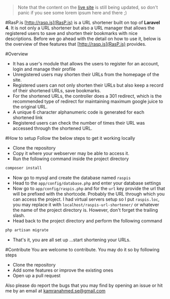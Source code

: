 > Note that the content on the [live site](http://rasp.is) is still being updated, so don't panic if you see some lorem ipsum here and there ;)

#RasP.is
[http://rasp.is](RasP.is) is a URL shortener built on top of **Laravel 4**. It is not only a URL shortener but also a URL manager that allows the registered users to save and shorten their bookmarks with nice descriptions. Before we go ahead with the detail on how to use it, below is the overview of thee features that [http://rasp.is](RasP.is) provides.


#Overview
- It has a user's module that allows the users to register for an account, login and manage their profile
- Unregistered users may shorten their URLs from the homepage of the site.
- Registered users can not only shorten their URLs but also keep a record of their shortened URLs, save bookmarks.
- For the shortened URLs, the controller does a 301 redirect, which is the recommended type of redirect for maintaining maximum google juice to the original URL.
- A unique 6 character alphanumeric code is generated for each shortened link
- Registered users can check the number of times their URL was accessed through the shortened URL.

#How to setup
Follow the below steps to get it working locally

- Clone the repository
- Copy it where your webserver may be able to access it.
- Run the following command inside the project directory
```bash
composer install
```
- Now go to mysql and create the database named `raspis`
- Head to the `app/config/database.php` and enter your database settings
- Now go to `app/config/raspis.php` and for the `url` key provide the url that will be prefixed with the shortcode. Probably the URL through which you can access the project. I had virtual servers setup so I put `raspis.loc`, you may replace it with `localhost/raspis-url-shortener/` or whatever the name of the project directory is. However, don't forget the trailing slash.
- Head back to the project directory and perform the following command
```bash
php artisan migrate
```
- That's it, you are all set up ...start shortening your URLs.

#Contribute
You are welcome to contribute. You may do it so by following steps
- Clone the repository
- Add some features or improve the existing ones
- Open up a pull request

Also please do report the bugs that you may find by opening an issue or hit me by an email at kamranahmed.se@gmail.com
